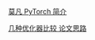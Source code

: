 [ 莫凡 PyTorch 简介 ](https://morvanzhou.github.io/tutorials/machine-learning/torch/)

[ 几种优化器比较  论文思路 ](https://morvanzhou.github.io/tutorials/machine-learning/torch/3-06-optimizer/)
